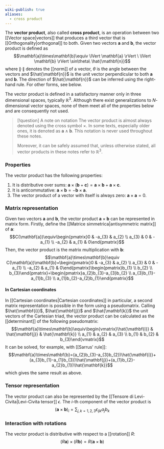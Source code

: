 ```yaml
---
wiki-publish: true
aliases:
  - cross product
---
```

The **vector product**, also called **cross product**, is an operation between two [[Vector space|vectors]] that produces a third vector that is [[Orthogonality|orthogonal]] to both. Given two vectors $\mathbf{a}$ and $\mathbf{b}$, the vector product is defined as
$$\mathbf{a}\times\mathbf{b}\equiv \lVert \mathbf{a} \rVert \ \lVert \mathbf{b} \rVert \sin\theta\ \hat{\mathbf{n}}$$
where $\lVert \cdot \rVert$ denotes the [[norm]] of a vector, $\theta$ is the angle between the vectors and $\hat{\mathbf{n}}$ is the unit vector perpendicular to both $\mathbf{a}$ and $\mathbf{b}$. The direction of $\hat{\mathbf{n}}$ can be inferred using the right-hand rule. For other forms, see below.

The vector product is defined in a satisfactory manner only in three dimensional spaces, typically $\mathbb{R}^{3}$. Although there exist generalizations to $N$-dimensional vector spaces, none of them meet all of the properties below and are consequently not used.

> [!question] A note on notation
> The vector product is almost always denoted using the cross symbol $\times$. In some texts, especially older ones, it is denoted as $\mathbf{a}\wedge \mathbf{b}$. This notation is never used throughout these notes.
> 
> Moreover, it can be safely assumed that, unless otherwise stated, all vector products in these notes refer to $\mathbb{R}^{3}$.
### Properties
The vector product has the following properties:
1. It is distributive over sums: $\mathbf{a}\times(\mathbf{b}+\mathbf{c})=\mathbf{a}\times\mathbf{b}+\mathbf{a}\times\mathbf{c}$.
2. It is anticommutative: $\mathbf{a}\times\mathbf{b}=-\mathbf{b}\times\mathbf{a}$.
3. The vector product of a vector with itself is always zero: $\mathbf{a}\times\mathbf{a}=0$.
### Matrix representation
Given two vectors $\mathbf{a}$ and $\mathbf{b}$, the vector product $\mathbf{a}\times\mathbf{b}$ can be represented in matrix form. Firstly, define the [[Matrice simmetrica|antisymmetric matrix]] of $\mathbf{a}$:
$$C(\mathbf{a})\equiv\begin{pmatrix}0 & -a_{3} & a_{2} \\ a_{3} & 0 & -a_{1} \\ -a_{2} & a_{1} & 0\end{pmatrix}$$
Then, the vector product is the matrix multiplication with $\mathbf{b}$:
$$\mathbf{a}\times\mathbf{b}\equiv C(\mathbf{a})\mathbf{b}=\begin{pmatrix}0 & -a_{3} & a_{2} \\ a_{3} & 0 & -a_{1} \\ -a_{2} & a_{1} & 0\end{pmatrix}\begin{pmatrix}b_{1} \\ b_{2} \\ b_{3}\end{pmatrix}=\begin{pmatrix}a_{2}b_{3}-a_{3}b_{2} \\ a_{3}b_{1}-a_{1}b_{3} \\ a_{1}b_{2}-a_{2}b_{1}\end{pmatrix}$$
#### In Cartesian coordinates
In [[Cartesian coordinates|Cartesian coordinates]] in particular, a second matrix representation is possible in the form using a pseudomatrix. Calling $\hat{\mathbf{i}}$, $\hat{\mathbf{j}}$ and $\hat{\mathbf{k}}$ the unit vectors of the Cartesian triad, the vector product can be calculated as the [[determinant]] of the following pseudomatrix:
$$\mathbf{a}\times\mathbf{b}\equiv\begin{vmatrix}\hat{\mathbf{i}} & \hat{\mathbf{j}} & \hat{\mathbf{k}} \\ a_{1} & a_{2} & a_{3} \\ b_{1} & b_{2} & b_{3}\end{vmatrix}$$
It can be solved, for example, with [[Sarrus' rule]]:
$$\mathbf{a}\times\mathbf{b}=(a_{2}b_{3}-a_{3}b_{2})\hat{\mathbf{i}}+(a_{3}b_{1}-a_{1}b_{3})\hat{\mathbf{j}}+(a_{1}b_{2}-a_{2}b_{1})\hat{\mathbf{k}}$$
which gives the same result as above.
### Tensor representation
The vector product can also be represented by the [[Tensore di Levi-Civita|Levi-Civita tensor]] $\epsilon$. The $i$-th component of the vector product is
$$(\mathbf{a}\times \mathbf{b})_{i}=\sum_{j,k=1,2,3} \epsilon_{ijk}a_{j}b_{k} $$
### Interaction with rotations
The vector product is distributive with respect to a [[rotation]] $R$:
$$(R\mathbf{a})\times(R\mathbf{b})=R(\mathbf{a}\times\mathbf{b})$$

